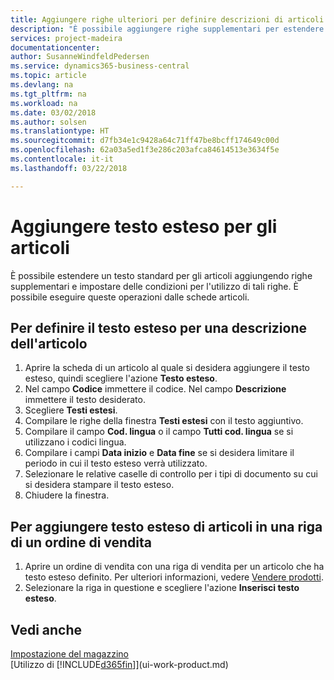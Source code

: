 ```yaml
---
title: Aggiungere righe ulteriori per definire descrizioni di articoli estese | Documenti Microsoft
description: "È possibile aggiungere righe supplementari per estendere il testo standard che descrive un articolo."
services: project-madeira
documentationcenter: 
author: SusanneWindfeldPedersen
ms.service: dynamics365-business-central
ms.topic: article
ms.devlang: na
ms.tgt_pltfrm: na
ms.workload: na
ms.date: 03/02/2018
ms.author: solsen
ms.translationtype: HT
ms.sourcegitcommit: d7fb34e1c9428a64c71ff47be8bcff174649c00d
ms.openlocfilehash: 62a03a5ed1f3e286c203afca84614513e3634f5e
ms.contentlocale: it-it
ms.lasthandoff: 03/22/2018

---
```

# <a name="adding-extended-item-text"></a>Aggiungere testo esteso per gli articoli
È possibile estendere un testo standard per gli articoli aggiungendo righe supplementari e impostare delle condizioni per l'utilizzo di tali righe. È possibile eseguire queste operazioni dalle schede articoli.

## <a name="to-define-extended-text-for-an-item-description"></a>Per definire il testo esteso per una descrizione dell'articolo
1. Aprire la scheda di un articolo al quale si desidera aggiungere il testo esteso, quindi scegliere l'azione **Testo esteso**.
2. Nel campo **Codice** immettere il codice. Nel campo **Descrizione** immettere il testo desiderato.
3. Scegliere **Testi estesi**.
4. Compilare le righe della finestra **Testi estesi** con il testo aggiuntivo.
5. Compilare il campo **Cod. lingua** o il campo **Tutti cod. lingua** se si utilizzano i codici lingua.
6. Compilare i campi **Data inizio** e **Data fine** se si desidera limitare il periodo in cui il testo esteso verrà utilizzato.
7. Selezionare le relative caselle di controllo per i tipi di documento su cui si desidera stampare il testo esteso.
8. Chiudere la finestra.

## <a name="to-add-an-extended-item-text-on-a-sales-order-line"></a>Per aggiungere testo esteso di articoli in una riga di un ordine di vendita
1. Aprire un ordine di vendita con una riga di vendita per un articolo che ha testo esteso definito. Per ulteriori informazioni, vedere [Vendere prodotti](sales-how-sell-products.md).
2. Selezionare la riga in questione e scegliere l'azione **Inserisci testo esteso**.

## <a name="see-also"></a>Vedi anche
[Impostazione del magazzino](inventory-setup-inventory.md)  
[Utilizzo di [!INCLUDE[d365fin](includes/d365fin_md.md)]](ui-work-product.md)

